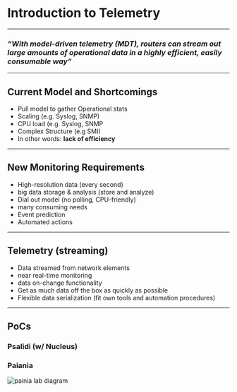 # Introduction to Telemetry

---

### *“With model-driven telemetry (MDT), routers can stream out large amounts of operational data in a highly efficient, easily consumable way”*

---

## Current Model and Shortcomings

- Pull model to gather Operational stats
- Scaling (e.g. Syslog, SNMP)
- CPU load (e.g. Syslog, SNMP
- Complex Structure (e.g SMI)
- In other words: **lack of efficiency**
    
---

## New Monitoring Requirements

- High-resolution data (every second)
- big data storage & analysis (store and analyze)
- Dial out model (no polling, CPU-friendly)
- many consuming needs
- Event prediction 
- Automated actions

---

## Telemetry (streaming)

- Data streamed from network elements
- near real-time monitoring
- data on-change functionality
- Get as much data off the box as quickly as possible
- Flexible data serialization (fit own tools and automation procedures)

---

## PoCs

### Psalidi (w/ Nucleus)

### Paiania

![painia lab diagram](http://loco.otenet.gr/telemetry.png)
